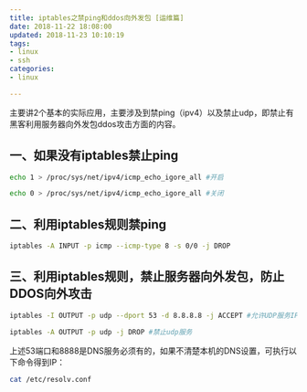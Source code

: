 ```yaml
---
title: iptables之禁ping和ddos向外发包 [运维篇]
date: 2018-11-22 18:08:00
updated: 2018-11-23 10:10:19
tags: 
- linux
- ssh
categories: 
- linux

---
```

主要讲2个基本的实际应用，主要涉及到禁ping（ipv4）以及禁止udp，即禁止有黑客利用服务器向外发包ddos攻击方面的内容。

## 一、如果没有iptables禁止ping
```bash
echo 1 > /proc/sys/net/ipv4/icmp_echo_igore_all #开启

echo 0 > /proc/sys/net/ipv4/icmp_echo_igore_all #关闭
```


<!--more-->


## 二、利用iptables规则禁ping
```bash
iptables -A INPUT -p icmp --icmp-type 8 -s 0/0 -j DROP
```
## 三、利用iptables规则，禁止服务器向外发包，防止DDOS向外攻击
```bash
iptables -I OUTPUT -p udp --dport 53 -d 8.8.8.8 -j ACCEPT #允许UDP服务IP

iptables -A OUTPUT -p udp -j DROP #禁止udp服务
```
上述53端口和8888是DNS服务必须有的，如果不清楚本机的DNS设置，可执行以下命令得到IP：
```bash
cat /etc/resolv.conf
```
